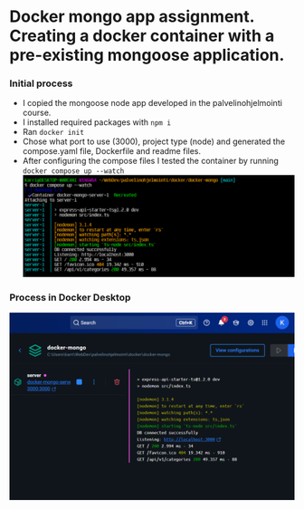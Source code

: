 # Docker mongo app assignment. Creating a docker container with a pre-existing mongoose application.

### Initial process

- I copied the mongoose node app developed in the palvelinohjelmointi course.
- I installed required packages with `npm i`
- Ran `docker init`
- Chose what port to use (3000), project type (node) and generated the compose.yaml file, Dockerfile and readme files.
- After configuring the compose files I tested the container by running `docker compose up --watch`
![Docker compose](img/compose.png)

### Process in Docker Desktop
![Docker Desktop](img/docker-process.png)
